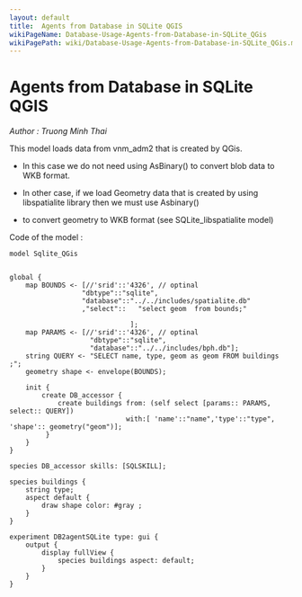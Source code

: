 ```yaml
---
layout: default
title:  Agents from Database in SQLite QGIS
wikiPageName: Database-Usage-Agents-from-Database-in-SQLite_QGis
wikiPagePath: wiki/Database-Usage-Agents-from-Database-in-SQLite_QGis.md
---
```


[//]: # (keyword|skill_SQLSKILL)
[//]: # (keyword|concept_database)
#  Agents from Database in SQLite QGIS


_Author : Truong Minh Thai_

 This model loads data from vnm_adm2 that is created by QGis.

 * In this case we do not need using AsBinary() to convert blob data to WKB format.  
 
 * In other case, if we load Geometry data that is created by using libspatialite library then we must use Asbinary() 
 * to convert geometry to WKB format (see SQLite_libspatialite model)


Code of the model : 

```
model Sqlite_QGis
 
  
global { 
	map BOUNDS <- [//'srid'::'4326', // optinal
				  "dbtype"::"sqlite",
				  "database"::"../../includes/spatialite.db"
				  ,"select"::	"select geom  from bounds;" 
														
							  ]; 
	map PARAMS <- [//'srid'::'4326', // optinal
					"dbtype"::"sqlite",
					"database"::"../../includes/bph.db"];
	string QUERY <- "SELECT name, type, geom as geom FROM buildings ;";
	geometry shape <- envelope(BOUNDS);		  	
		  	
	init {
		create DB_accessor {
			create buildings from: (self select [params:: PARAMS, select:: QUERY]) 
							 with:[ 'name'::"name",'type'::"type", 'shape':: geometry("geom")];
		 }
	}
}

species DB_accessor skills: [SQLSKILL];

species buildings {
	string type;
	aspect default {
		draw shape color: #gray ;
	}	
}	

experiment DB2agentSQLite type: gui {
	output {
		display fullView {
			species buildings aspect: default;
		}
	}
}
```
